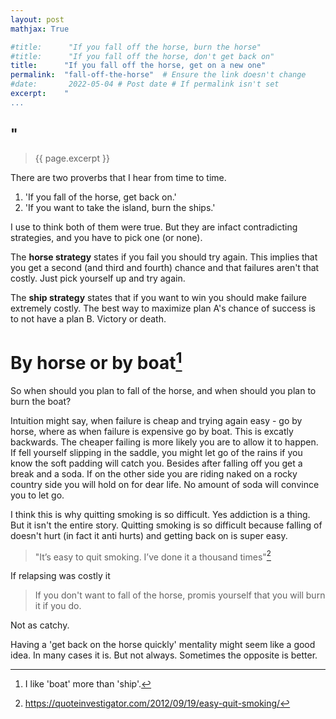 ```yaml
---
layout: post
mathjax: True

#title:      "If you fall off the horse, burn the horse"
#title:      "If you fall off the horse, don't get back on"
title:      "If you fall off the horse, get on a new one"
permalink:  "fall-off-the-horse"  # Ensure the link doesn't change
#date:       2022-05-04 # Post date # If permalink isn't set
excerpt:    "
...
```

"
---
> {{ page.excerpt }} 

There are two proverbs that I hear from time to time.

1. 'If you fall of the horse, get back on.'
1. 'If you want to take the island, burn the ships.'

I use to think both of them were true.
But they are infact contradicting strategies, and you have to pick one (or none).

The **horse strategy**  states if you fail you should try again.
This implies that you get a second (and third and fourth) chance and that failures aren't that costly.
Just pick yourself up and try again.

The **ship strategy** states that if you want to win you should make failure extremely costly.
The best way to maximize plan A's chance of success is to not have a plan B.
Victory or death.



# By horse or by boat[^boat]
So when should you plan to fall of the horse, and when should you plan to burn the boat?

[^boat]: I like 'boat' more than 'ship'.

Intuition might say, when failure is cheap and trying again easy - go by horse, where as when failure is expensive go by boat.
This is excatly backwards.
The cheaper failing is more likely you are to allow it to happen.
If fell yourself slipping in the saddle, you might let go of the rains if you know the soft padding will catch you. 
Besides after falling off you get a break and a soda. 
If on the other side you are riding naked on a rocky country side you will hold on for dear life.
No amount of soda will convince you to let go.


I think this is why quitting smoking is so difficult.
Yes addiction is a thing.
But it isn't the entire story.
Quitting smoking is so difficult because falling of doesn't hurt (in fact it anti hurts) and getting back on is super easy.

> "It’s easy to quit smoking. I’ve done it a thousand times"[^quit_smoking]

[^quit_smoking]: https://quoteinvestigator.com/2012/09/19/easy-quit-smoking/

If relapsing was costly it 

> If you don't want to fall of the horse, promis yourself that you will burn it if you do.

Not as catchy.




Having a 'get back on the horse quickly' mentality might seem like a good idea.
In many cases it is.
But not always.
Sometimes the opposite is better.


